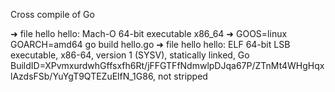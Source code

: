 Cross compile of Go

➜ file hello
hello: Mach-O 64-bit executable x86_64
➜ GOOS=linux GOARCH=amd64 go build hello.go
➜ file hello
hello: ELF 64-bit LSB executable, x86-64, version 1 (SYSV), statically linked, Go BuildID=XPvmxurdwhGffsxfh6Rt/jFFGTFfNdmwlpDJqa67P/ZTnMt4WHgHqxlAzdsFSb/YuYgT9QTEZuElfN_1G86, not stripped